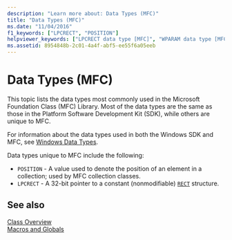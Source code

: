 ```yaml
---
description: "Learn more about: Data Types (MFC)"
title: "Data Types (MFC)"
ms.date: "11/04/2016"
f1_keywords: ["LPCRECT", "POSITION"]
helpviewer_keywords: ["LPCRECT data type [MFC]", "WPARAM data type [MFC]", "data types [MFC], MFC", "LRESULT [MFC]", "POSITION data type [MFC]", "UINT [MFC]", "LPVOID data type [MFC]", "COLORREF [MFC]", "LPCTSTR [MFC]", "LPSTR [MFC]", "DWORD operator [MFC]", "WORD data type [MFC]", "LPTSTR [MFC]", "BYTE data type (Windows)", "Long data type [MFC], Windows types", "Boolean data type [MFC], supported data types", "LPARAM data type [MFC]", "LPCSTR [MFC]"]
ms.assetid: 8954848b-2c01-4a4f-abf5-ee55f6a05eeb
---
```

# Data Types (MFC)

This topic lists the data types most commonly used in the Microsoft Foundation Class (MFC) Library. Most of the data types are the same as those in the Platform Software Development Kit (SDK), while others are unique to MFC.

For information about the data types used in both the Windows SDK and MFC, see [Windows Data Types](/windows/win32/WinProg/windows-data-types).

Data types unique to MFC include the following:

- `POSITION` - A value used to denote the position of an element in a collection; used by MFC collection classes.
- `LPCRECT` - A 32-bit pointer to a constant (nonmodifiable) [`RECT`](/windows/win32/api/windef/ns-windef-rect) structure.

## See also

[Class Overview](../class-library-overview.md)\
[Macros and Globals](mfc-macros-and-globals.md)
